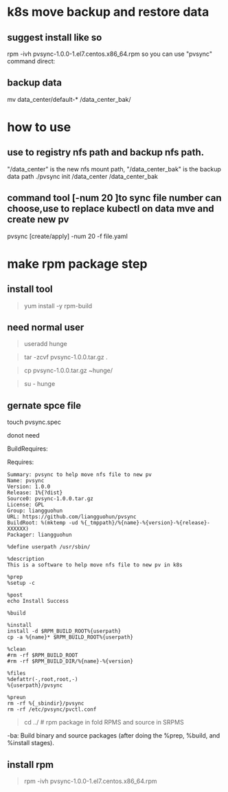 
# k8s move backup and restore data

## suggest install like so
rpm -ivh pvsync-1.0.0-1.el7.centos.x86_64.rpm
so you can use "pvsync"  command direct:

## backup data
mv data_center/default-* /data_center_bak/

# how to use
## use to registry nfs path and backup nfs path.
"/data_center" is the new nfs mount path, "/data_center_bak" is the backup data path
./pvsync init /data_center /data_center_bak

## command tool [-num 20 ]to sync file number can choose,use to replace kubectl on data mve and create new pv
pvsync [create/apply] -num 20 -f file.yaml

# make rpm package step
## install tool
> yum  install  -y  rpm-build
## need normal user
> useradd  hunge

> tar -zcvf pvsync-1.0.0.tar.gz .

> cp pvsync-1.0.0.tar.gz ~hunge/

> su - hunge

## gernate spce file
touch pvsync.spec

donot need

BuildRequires: 

Requires: 

```
Summary: pvsync to help move nfs file to new pv
Name: pvsync
Version: 1.0.0
Release: 1%{?dist}
Source0: pvsync-1.0.0.tar.gz
License: GPL
Group: liangguohun 
URL: https://github.com/liangguohun/pvsync
BuildRoot: %(mktemp -ud %{_tmppath}/%{name}-%{version}-%{release}-XXXXXX)
Packager: liangguohun

%define userpath /usr/sbin/

%description
This is a software to help move nfs file to new pv in k8s

%prep
%setup -c

%post
echo Install Success

%build

%install
install -d $RPM_BUILD_ROOT%{userpath}
cp -a %{name}* $RPM_BUILD_ROOT%{userpath}

%clean
#rm -rf $RPM_BUILD_ROOT
#rm -rf $RPM_BUILD_DIR/%{name}-%{version}

%files
%defattr(-,root,root,-)
%{userpath}/pvsync

%preun
rm -rf %{_sbindir}/pvsync
rm -rf /etc/pvsync/pvctl.conf

```

> cd ../ #  rpm package in fold RPMS and source in SRPMS

-ba: Build binary and source packages (after doing
	the %prep, %build, and %install stages).

## install rpm

> rpm -ivh pvsync-1.0.0-1.el7.centos.x86_64.rpm
